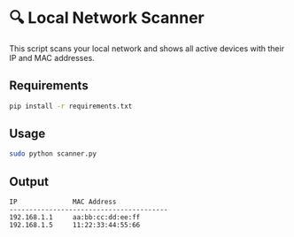 # 🔍 Local Network Scanner

This script scans your local network and shows all active devices with their IP and MAC addresses.

## Requirements

```bash
pip install -r requirements.txt
```

## Usage

```bash
sudo python scanner.py
```

## Output

```
IP              MAC Address
----------------------------------------
192.168.1.1     aa:bb:cc:dd:ee:ff
192.168.1.5     11:22:33:44:55:66
```
